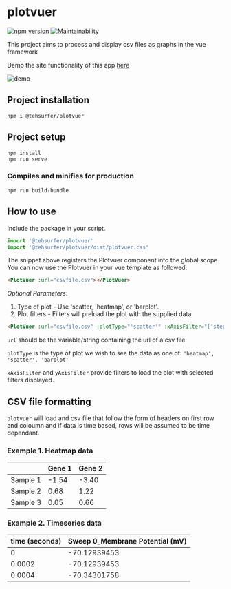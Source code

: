 # plotvuer 

[![npm version](https://badge.fury.io/js/%40tehsurfer%2Fplotvuer.svg)](https://badge.fury.io/js/%40tehsurfer%2Fplotvuer)
[![Maintainability](https://api.codeclimate.com/v1/badges/8dd727f153711aaae6e1/maintainability)](https://codeclimate.com/github/Tehsurfer/plotvuer/maintainability)

This project aims to process and display csv files as graphs in the vue framework

Demo the site functionality of this app [here](https://plotvuer-demo.herokuapp.com/)

![demo](https://user-images.githubusercontent.com/37255664/73617045-a3231e00-467f-11ea-90bd-b1074acd26b3.gif)

## Project installation
```
npm i @tehsurfer/plotvuer
```


## Project setup
```
npm install
npm run serve
```

### Compiles and minifies for production
```
npm run build-bundle
```

## How to use
Include the package in your script.
```javascript
import '@tehsurfer/plotvuer'
import '@tehsurfer/plotvuer/dist/plotvuer.css'
```

The snippet above registers the Plotvuer component into the global scope.
You can now use the Plotvuer in your vue template as followed:
```html
<PlotVuer :url="csvfile.csv"></PlotVuer>
```
_Optional Parameters_: 
 1. Type of plot - Use 'scatter, 'heatmap', or 'barplot'.
 2. Plot filters - Filters will preload the plot with the supplied data
```html
<PlotVuer :url="csvfile.csv" :plotType="'scatter'" :xAxisFilter="['step1', 'step2']"></PlotVuer>
```

`url` should be the variable/string containing the url of a csv file.

`plotType` is the type of plot we wish to see the data as one of: `'heatmap', 'scatter', 'barplot'` 

`xAxisFilter` and `yAxisFilter` provide filters to load the plot with selected filters displayed.


## CSV file formatting

`plotvuer` will load and csv file that follow the form of headers on first row and coloumn and if data is time based, rows will be assumed to be time dependant. 

### Example 1. Heatmap data

|               | Gene 1  | Gene 2 | 
| :------------ |:--------|  ------| 
| Sample 1      | -1.54 | -3.40 |
| Sample 2      | 0.68       |   1.22 |
| Sample 3      | 0.05      |    0.66 |


### Example 2. Timeseries data


| time (seconds)| Sweep 0_Membrane Potential (mV) | 
| :------------ |:--------|  
| 0     | -70.12939453 | 
| 0.0002    | -70.12939453     |
| 0.0004      | -70.34301758      | 
